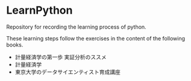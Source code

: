# LearnPython
Repository for recording the learning process of python.

These learning steps follow the exercises in the content of the following books.

- 計量経済学の第一歩 実証分析のススメ
- 計量経済学
- 東京大学のデータサイエンティスト育成講座
